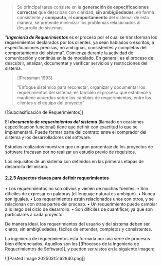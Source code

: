> Su principal tarea consiste en la **generación de especificaciones correctas** que describan con claridad, **sin ambigüedades**, en forma consistente y **compacta**, el **comportamiento** del sistema; de esta manera, se pretende minimizar los problemas relacionados al desarrollo de sistemas.

"***Ingeniería de Requerimientos*** es el proceso por el cual se transforman los requerimientos declarados por los clientes, ya sean hablados o escritos, a especificaciones precisas, no ambiguas, consistentes y completas del comportamiento del sistema". Comienza durante la actividad de comunicación y continúa en la de modelado. 
En general, es el proceso de descubrir, analizar, documentar y verificar servicios y restricciones del sistema.

> [!Pressman 1993]
> 
> "Enfoque sistémico para recolectar, organizar y documentar los requerimientos del sistema; es también el proceso que establece y mantiene acuerdos sobre los cambios de requerimientos, entre los clientes y el equipo del proyecto"

[[Subclasificación de Requerimientos]]

El ***documento de requerimientos del sistema*** (llamado en ocasiones especificación funcional) tiene que definir con exactitud lo que se implementará. Puede formar parte del contrato entre el comprador del sistema y los desarrolladores del software.

Estudios realizados muestran que un gran porcentaje de los proyectos de software fracasan por no realizar un estudio previo de requisitos.

Los requisitos de un sistema son definidos en las primeras etapas de desarrollo del mismo.  
#### 2.2.5 Aspectos claves para definir requerimientos
• Los requerimientos no son obvios y vienen de muchas fuentes.
• Son difíciles de expresar en palabras (el lenguaje natural es ambiguo).
• Nunca son iguales.
• Los requerimientos están relacionados unos con otros, y se relacionan con otras partes del proceso.
• Un requerimiento puede cambiar a lo largo del ciclo de desarrollo.
• Son difíciles de cuantificar, ya que son particulares a cada proyecto. 

De manera ideal, los requerimientos del usuario y del sistema deben ser claros, sin ambigüedades, fáciles de entender, completos y consistentes.

La ingeniería de requerimientos está formada por una serie de procesos bien diferenciados. Aquellos son los [[Procesos de la Ingeniería de Requerimientos de Software]], y pueden ser vistos en la siguiente imagen:

![[Pasted image 20250315162840.png]]
